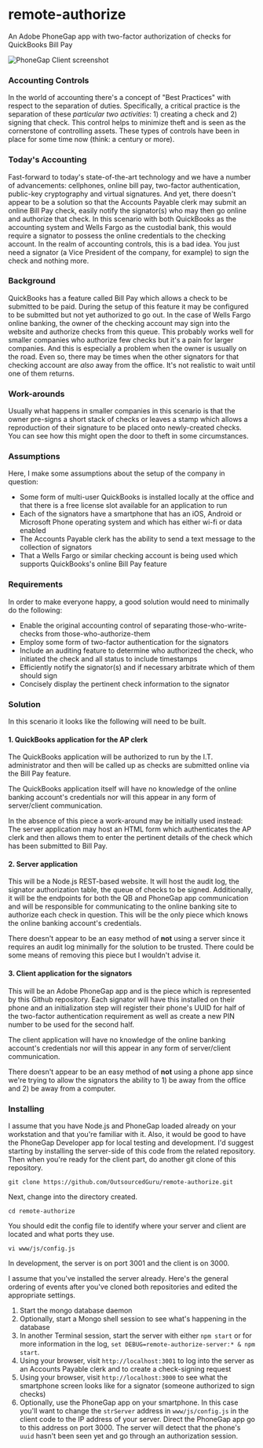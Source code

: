 # remote-authorize
An Adobe PhoneGap app with two-factor authorization of checks for QuickBooks Bill Pay

![PhoneGap Client screenshot](https://cloud.githubusercontent.com/assets/15971213/12862093/277c63c8-cc1d-11e5-8f4a-688328e04724.png)

### Accounting Controls

In the world of accounting there's a concept of "Best Practices" with respect to the separation of duties.  Specifically, a critical practice is the separation of these *particular two activities*:  1) creating a check and 2) signing that check.  This control helps to minimize theft and is seen as the cornerstone of controlling assets.  These types of controls have been in place for some time now (think: a century or more).

### Today's Accounting

Fast-forward to today's state-of-the-art technology and we have a number of advancements:  cellphones, online bill pay, two-factor authentication, public-key cryptography and virtual signatures.  And yet, there doesn't appear to be a solution so that the Accounts Payable clerk may submit an online Bill Pay check, easily notify the signator(s) who may then go online and authorize that check.  In this scenario with both QuickBooks as the accounting system and Wells Fargo as the custodial bank, this would require a signator to possess the online credentials to the checking account.  In the realm of accounting controls, this is a bad idea.  You just need a signator (a Vice President of the company, for example) to sign the check and nothing more.

### Background

QuickBooks has a feature called Bill Pay which allows a check to be submitted to be paid.  During the setup of this feature it may be configured to be submitted but not yet authorized to go out.  In the case of Wells Fargo online banking, the owner of the checking account may sign into the website and authorize checks from this queue.  This probably works well for smaller companies who authorize few checks but it's a pain for larger companies.  And this is especially a problem when the owner is usually on the road.  Even so, there may be times when the other signators for that checking account are *also* away from the office.  It's not realistic to wait until one of them returns.

### Work-arounds

Usually what happens in smaller companies in this scenario is that the owner pre-signs a short stack of checks or leaves a stamp which allows a reproduction of their signature to be placed onto newly-created checks.  You can see how this might open the door to theft in some circumstances.

### Assumptions

Here, I make some assumptions about the setup of the company in question:

* Some form of multi-user QuickBooks is installed locally at the office and that there is a free license slot available for an application to run
* Each of the signators have a smartphone that has an iOS, Android or Microsoft Phone operating system and which has either wi-fi or data enabled
* The Accounts Payable clerk has the ability to send a text message to the collection of signators
* That a Wells Fargo or similar checking account is being used which supports QuickBooks's online Bill Pay feature

### Requirements

In order to make everyone happy, a good solution would need to minimally do the following:

* Enable the original accounting control of separating those-who-write-checks from those-who-authorize-them
* Employ some form of two-factor authentication for the signators
* Include an auditing feature to determine who authorized the check, who initiated the check and all status to include timestamps
* Efficiently notify the signator(s) and if necessary arbitrate which of them should sign
* Concisely display the pertinent check information to the signator

### Solution

In this scenario it looks like the following will need to be built.

#### 1. QuickBooks application for the AP clerk

The QuickBooks application will be authorized to run by the I.T. administrator and then will be called up as checks are submitted online via the Bill Pay feature.

The QuickBooks application itself will have no knowledge of the online banking account's credentials nor will this appear in any form of server/client communication.

In the absence of this piece a work-around may be initially used instead: The server application may host an HTML form which authenticates the AP clerk and then allows them to enter the pertinent details of the check which has been submitted to Bill Pay.

#### 2. Server application

This will be a Node.js REST-based website.  It will host the audit log, the signator authorization table, the queue of checks to be signed.  Additionally, it will be the endpoints for both the QB and PhoneGap app communication and will be responsible for communicating to the online banking site to authorize each check in question.  This will be the only piece which knows the online banking account's credentials.

There doesn't appear to be an easy method of **not** using a server since it requires an audit log minimally for the solution to be trusted.  There could be some means of removing this piece but I wouldn't advise it.

#### 3. Client application for the signators

This will be an Adobe PhoneGap app and is the piece which is represented by this Github repository.  Each signator will have this installed on their phone and an initialization step will register their phone's UUID for half of the two-factor authentication requirement as well as create a new PIN number to be used for the second half.

The client application will have no knowledge of the online banking account's credentials nor will this appear in any form of server/client communication.

There doesn't appear to be an easy method of **not** using a phone app since we're trying to allow the signators the ability to 1) be away from the office and 2) be away from a computer.

### Installing

I assume that you have Node.js and PhoneGap loaded already on your workstation and that you're familiar with it.  Also, it would be good to have the PhoneGap Developer app for local testing and development. I'd suggest starting by installing the server-side of this code from the related repository.  Then when you're ready for the client part, do another git clone of this repository.

    git clone https://github.com/OutsourcedGuru/remote-authorize.git

Next, change into the directory created.

    cd remote-authorize

You should edit the config file to identify where your server and client are located and what ports they use.

    vi www/js/config.js

In development, the server is on port 3001 and the client is on 3000.

I assume that you've installed the server already.  Here's the general ordering of events after you've cloned both repositories and edited the appropriate settings.

1. Start the mongo database daemon
2. Optionally, start a Mongo shell session to see what's happening in the database
3. In another Terminal session, start the server with either `npm start` or for more information in the log, `set DEBUG=remote-authorize-server:* & npm start`.
4. Using your browser, visit `http://localhost:3001` to log into the server as an Accounts Payable clerk and to create a check-signing request
5. Using your browser, visit `http://localhost:3000` to see what the smartphone screen looks like for a signator (someone authorized to sign checks)
6. Optionally, use the PhoneGap app on your smartphone.  In this case you'll want to change the `strServer` address in `www/js/config.js` in the client code to the IP address of your server.  Direct the PhoneGap app go to this address on port 3000. 
The server will detect that the phone's `uuid` hasn't been seen yet and go through an authorization session. 
